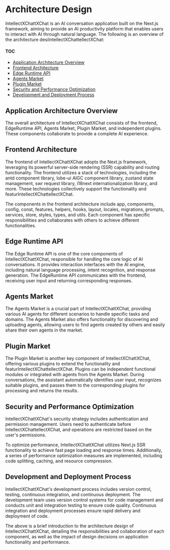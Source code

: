 # Architecture Design

IntellectXChattXChat is an AI conversation application built on the Next.js framework, aiming to provide an AI productivity platform that enables users to interact with AI through natural language. The following is an overview of the architecture desiIntellectXChattellectXChat:

#### TOC

- [Application Architecture Overview](#application-architecture-overview)
- [Frontend Architecture](#frontend-architecture)
- [Edge Runtime API](#edge-runtime-api)
- [Agents Market](#agents-market)
- [Plugin Market](#plugin-market)
- [Security and Performance Optimization](#security-and-performance-optimization)
- [Development and Deployment Process](#development-and-deployment-process)

## Application Architecture Overview

The overall architecture of IntellectXChattXChat consists of the frontend, EdgeRuntime API, Agents Market, Plugin Market, and independent plugins. These components collaborate to provide a complete AI experience.

## Frontend Architecture

The frontend of IntellectXChattXChat adopts the Next.js framework, leveraging its powerful server-side rendering (SSR) capability and routing functionality. The frontend utilizes a stack of technologies, including the antd component library, lobe-ui AIGC component library, zustand state management, swr request library, i18next internationalization library, and more. These technologies collectively support the functionality and featurIntellectXChattellectXChat.

The components in the frontend architecture include app, components, config, const, features, helpers, hooks, layout, locales, migrations, prompts, services, store, styles, types, and utils. Each component has specific responsibilities and collaborates with others to achieve different functionalities.

## Edge Runtime API

The Edge Runtime API is one of the core components of IntellectXChattXChat, responsible for handling the core logic of AI conversations. It provides interaction interfaces with the AI engine, including natural language processing, intent recognition, and response generation. The EdgeRuntime API communicates with the frontend, receiving user input and returning corresponding responses.

## Agents Market

The Agents Market is a crucial part of IntellectXChattXChat, providing various AI agents for different scenarios to handle specific tasks and domains. The Agents Market also offers functionality for discovering and uploading agents, allowing users to find agents created by others and easily share their own agents in the market.

## Plugin Market

The Plugin Market is another key component of IntellectXChattXChat, offering various plugins to extend the functionality and featurIntellectXChattellectXChat. Plugins can be independent functional modules or integrated with agents from the Agents Market. During conversations, the assistant automatically identifies user input, recognizes suitable plugins, and passes them to the corresponding plugins for processing and returns the results.

## Security and Performance Optimization

IntellectXChattXChat's security strategy includes authentication and permission management. Users need to authenticate before IntellectXChattellectXChat, and operations are restricted based on the user's permissions.

To optimize performance, IntellectXChattXChat utilizes Next.js SSR functionality to achieve fast page loading and response times. Additionally, a series of performance optimization measures are implemented, including code splitting, caching, and resource compression.

## Development and Deployment Process

IntellectXChattXChat's development process includes version control, testing, continuous integration, and continuous deployment. The development team uses version control systems for code management and conducts unit and integration testing to ensure code quality. Continuous integration and deployment processes ensure rapid delivery and deployment of code.

The above is a brief introduction to the architecture design of IntellectXChattXChat, detailing the responsibilities and collaboration of each component, as well as the impact of design decisions on application functionality and performance.
